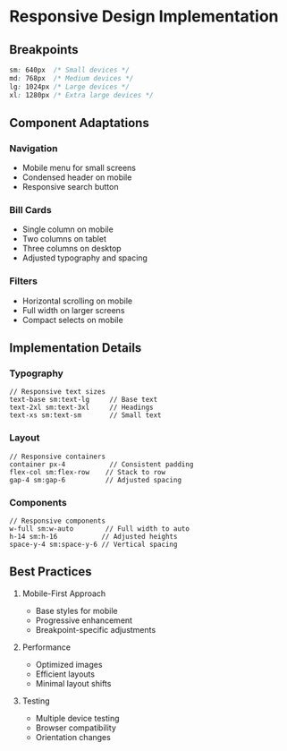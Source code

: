 # Responsive Design Implementation

## Breakpoints

```css
sm: 640px  /* Small devices */
md: 768px  /* Medium devices */
lg: 1024px /* Large devices */
xl: 1280px /* Extra large devices */
```

## Component Adaptations

### Navigation
- Mobile menu for small screens
- Condensed header on mobile
- Responsive search button

### Bill Cards
- Single column on mobile
- Two columns on tablet
- Three columns on desktop
- Adjusted typography and spacing

### Filters
- Horizontal scrolling on mobile
- Full width on larger screens
- Compact selects on mobile

## Implementation Details

### Typography
```tsx
// Responsive text sizes
text-base sm:text-lg     // Base text
text-2xl sm:text-3xl     // Headings
text-xs sm:text-sm       // Small text
```

### Layout
```tsx
// Responsive containers
container px-4           // Consistent padding
flex-col sm:flex-row    // Stack to row
gap-4 sm:gap-6          // Adjusted spacing
```

### Components
```tsx
// Responsive components
w-full sm:w-auto        // Full width to auto
h-14 sm:h-16           // Adjusted heights
space-y-4 sm:space-y-6 // Vertical spacing
```

## Best Practices

1. Mobile-First Approach
   - Base styles for mobile
   - Progressive enhancement
   - Breakpoint-specific adjustments

2. Performance
   - Optimized images
   - Efficient layouts
   - Minimal layout shifts

3. Testing
   - Multiple device testing
   - Browser compatibility
   - Orientation changes
